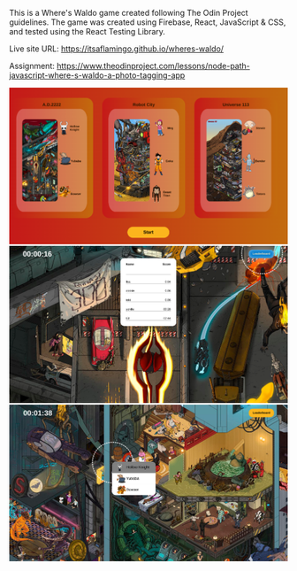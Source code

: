 This is a Where's Waldo game created following The Odin Project guidelines. 
The game was created using Firebase, React, JavaScript & CSS, and tested using the React Testing Library. 
 
Live site URL: https://itsaflamingo.github.io/wheres-waldo/

Assignment: https://www.theodinproject.com/lessons/node-path-javascript-where-s-waldo-a-photo-tagging-app

![My Image](./src/images/RM1.png)
![My Image](./src/images/RM2.png)
![My Image](./src/images/RM3.png)

